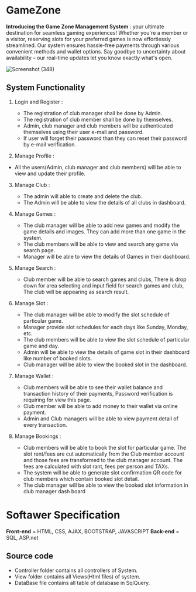 # GameZone

__Introducing the Game Zone Management System__ : your ultimate destination for seamless gaming experiences! Whether you're a member or a visitor, reserving slots for your preferred games is now effortlessly streamlined. Our system ensures hassle-free payments through various convenient methods and wallet options. Say goodbye to uncertainty about availability – our real-time updates let you know exactly what's open.

![Screenshot (348)](https://github.com/AkshilManiya/GameZone/assets/111780794/55018de7-3460-48a3-97c0-526275504b13)

## System Functionality ##

1. Login and Register :
   + The registration of club manager shall be done by Admin.
   + The registration of club member shall be done by themselves.
   + Admin, club manager and club members will be authenticated themselves using their user e-mail and password.
   + If user will forget their password than they can reset their password by e-mail verification.
     
2.  Manage Profile :
   + All the users(Admin, club manager and club members) will be able to view and update their profile.
     
3. Manage Club :
   + The admin will able to create and delete the club.
   + The Admin will be able to view the details of all clubs in dashboard.
     
4. Manage Games :
   + The club manager will be able to add new games and modify the game details and images. They can add more than one game in the system.
   + The club members will be able to view and search any game via search page.
   + Manager will be able to view the details of Games in their dashboard.
    
5. Manage Search :
   + Club member will be able to search games and clubs, There is drop down for area selecting and input field for search games and club, The club will be appearing as search result.
6. Manage Slot :
   +  The club manager will be able to modify the slot schedule of particular game.
   +  Manager provide slot schedules for each days like Sunday, Monday, etc.
   +  The club members will be able to view the slot schedule of particular game and day.
   +  Admin will be able to view the details of game slot in their dashboard like number of booked slots.
   +  Club manager will be able to view the booked slot in the dashboard.

7. Manage Wallet :
   +  Club members will be able to see their wallet balance and transaction history of their payments, Password verification is requiring for view this page.
   +  Club member will be able to add money to their wallet via online payment.
   +  Admin and Club managers will be able to view payment detail of every transaction.

9. Manage Bookings :
   +  Club members will be able to book the slot for particular game. The slot rent/fees are cut automatically from the Club member account and those fees are transformed to the club manager account. The fees are calculated with slot rant, fees per person and TAXs.
   +  The system will be able to generate slot confirmation QR code for club members which contain booked slot detail.
   +  The club manager will be able to view the booked slot information in club manager dash board

# Softawer Specification
  __Front-end__ = HTML, CSS, AJAX, BOOTSTRAP, JAVASCRIPT
  __Back-end__ = SQL, ASP.net

## Source code ##
  + Controller folder contains all controllers of System.
  + View folder contains all Views(Html files) of system.
  + DataBase file contains all table of database in SqlQuery.
